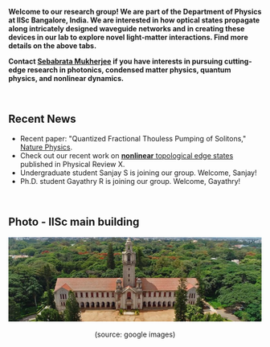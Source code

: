 **Welcome to our research group! We are part of the Department of Physics at IISc Bangalore, India. We are interested in how optical states propagate along intricately designed waveguide networks and in creating these devices in our lab to explore novel light-matter interactions. Find more details on the above tabs.**

**Contact <a href="https://sebabrata-mukherjee.github.io/seba.html" target="_blank">Sebabrata Mukherjee</a> if you have interests in pursuing cutting-edge research in photonics, condensed matter physics, quantum physics, and nonlinear dynamics.** 




<br/>


## Recent News
- Recent paper: "Quantized Fractional Thouless Pumping of Solitons," [Nature Physics](https://doi.org/10.1038/s41567-022-01871-x).
- Check out our recent work on <a href="https://doi.org/10.1103/PhysRevX.11.041057" target="_blank">**nonlinear** topological edge states </a> published in Physical Review X.
- Undergraduate student Sanjay S is joining our group. Welcome, Sanjay!
- Ph.D. student Gayathry R is joining our group. Welcome, Gayathry!


<br/>

## Photo - IISc main building
<p align="center">
<img src="imageN/IIScBangalore.jpeg" width="670"/>
</p>

<p align="center">
(source: google images)
</p>
